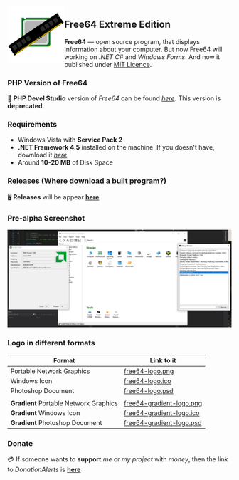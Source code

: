 <img width="128" height="128" align="left" alt="Free64 Logo"  src="free64-logo.png">

## Free64 Extreme Edition
**Free64** — open source program, that displays information about your computer. But now Free64 will working on *.NET C#* and *Windows Forms*. And now it published under [MIT Licence](LICENSE).

### PHP Version of Free64
:floppy_disk: **PHP Devel Studio** version of *Free64* can be found *[here](https://github.com/emil0911/free64)*. This version is **deprecated**.

### Requirements
  - Windows Vista with **Service Pack 2**
  - **.NET Framework 4.5** installed on the machine. If you doesn't have, download it *[here](https://microsoft.com/download/details.aspx?id=30653)*
  - Around **10-20 MB** of Disk Space

### Releases (Where download a built program?)
:desktop_computer: **Releases** will be appear **[here](http://github.com/emil0911/free64-cSharp/releases)**

### Pre-alpha Screenshot
![Image](screen-prealpha.png)

### Logo in different formats
  | Format | Link to it                                                                                |
  | ------ |------                                                                               |
  | Portable Network Graphics | [free64-logo.png](https://github.com/emil0911/free64/blob/master/free64-logo.png?raw=true) |
  | Windows Icon | [free64-logo.ico](https://github.com/emil0911/free64/blob/master/free64-logo.ico?raw=true) |
  | Photoshop Document | [free64-logo.psd](https://github.com/emil0911/free64/blob/master/free64-logo.psd?raw=true) |
  |||
  | **Gradient** Portable Network Graphics | [free64-gradient-logo.png](https://github.com/emil0911/free64/blob/master/free64-gradient-logo.png?raw=true) |
  | **Gradient** Windows Icon | [free64-gradient-logo.ico](https://github.com/emil0911/free64/blob/master/free64-gradient-logo.ico?raw=true) |
  | **Gradient** Photoshop Document | [free64-gradient-logo.psd](https://github.com/emil0911/free64/blob/master/free64-gradient-logo.psd?raw=true) |

### Donate
:credit_card: If someone wants to **support** *me* or *my project* with *money*, then the link to *DonationAlerts* is [**here**](https://donationalerts.com/r/emildalalyan)
